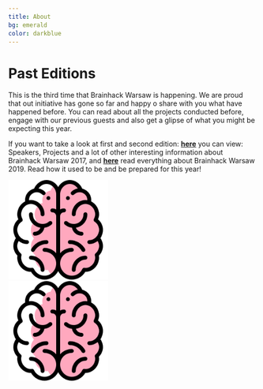 ```yaml
---
title: About
bg: emerald
color: darkblue
---
```


# Past Editions

This is the third time that Brainhack Warsaw is happening. We are proud that out initiative has gone so far and happy o share with you what have happened before. You can read about all the projects conducted before, engage with our previous guests and also get a glipse of what you might be expecting this year. 

If you want to take a look at first and second edition: [**here**](https://brainhackwarsaw2017.github.io/) you can view: Speakers, Projects and a lot of other interesting information about Brainhack Warsaw 2017, and [**here**](https://brainhackwarsaw2019.github.io/) read everything about Brainhack Warsaw 2019. Read how it used to be and be prepared for this year!


<div class="row">
  <div class="column">
    <a href="https://brainhackwarsaw2017.github.io/" target="_blank">
    <img src="img/brain_ico.png" width="40%" height="40%" alt="Brainhack 2017">
    </a>
  </div>
  <div class="column">
    <a href="https://brainhackwarsaw2019.github.io" target="_blank">
    <img  src="img/brain_ico.png" width="40%" height="40%" alt="Brainhack 2019">
    </a>
  </div>
</div>

